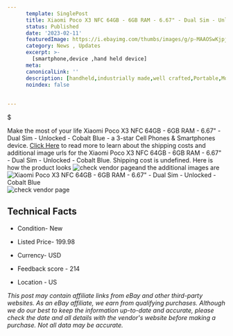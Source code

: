 ```yaml
---
      template: SinglePost
      title: Xiaomi Poco X3 NFC 64GB - 6GB RAM - 6.67" - Dual Sim - Unlocked - Cobalt Blue
      status: Published
      date: '2023-02-11'
      featuredImage: https://i.ebayimg.com/thumbs/images/g/p-MAAOSwKjpjp9hf/s-l225.jpg
      category: News , Updates
      excerpt: >-
        [smartphone,device ,hand held device]
      meta:
      canonicalLink: ''
      description: [handheld,industrially made,well crafted,Portable,Mobile,Compact,Convenient,Lightweight,Maneuverable,Man-portable,Miniature,Carriable,Hand-held,Light,Holdable,Transportable,Mobile device,Pocket-sized,On-the-go,Wireless,Cordless,Compact size,Convenient size, smartphone,device ,hand held device]
      noindex: false
      
        
---
```

$

Make the most of your life Xiaomi Poco X3 NFC 64GB - 6GB RAM - 6.67" - Dual Sim - Unlocked - Cobalt Blue - a 3-star Cell Phones & Smartphones device. [Click Here](https://www.ebay.com/itm/385313054159?hash=item59b6729dcf%3Ag%3Ap-MAAOSwKjpjp9hf&amdata=enc%3AAQAHAAAA4AJXaiWpKOgYj4RnzoLKedHMK825DHI1pUqCcpZM8XFJQ30KNImNf1IHAfLX%2F74v5MRWYktwbfBYSJtknR2ZXxUznLNJPBaevCtoYzdYmPvM8VRL607ujq6xUHJZHvD2IuO8ddrtrJ041gzzwGx%2FweK8QKeLEoKtWtRX8MCirT8HYyozl47NECfojhfWbxOz8jdCXE04ijoTPTNZfTdhFyZxXdqFXcSs3TcdKJQvbq8V04SGxCrqzPVJQ065HQuOhW8DVlixxhm3Z%2BCzkNNwfM2WLGH%2FfrDFMOpotcVaVaWR&mkevt=1&mkcid=1&mkrid=711-53200-19255-0&campid=%253CePNCampaignId%253E&customid=%253CreferenceId%253E&toolid=10049) to read more to learn about the shipping costs and additional image urls for the Xiaomi Poco X3 NFC 64GB - 6GB RAM - 6.67" - Dual Sim - Unlocked - Cobalt Blue. Shipping cost is undefined. Here is how the product looks ![check vendor page](https://i.ebayimg.com/thumbs/images/g/p-MAAOSwKjpjp9hf/s-l225.jpg)and the additional images are![Xiaomi Poco X3 NFC 64GB - 6GB RAM - 6.67" - Dual Sim - Unlocked - Cobalt Blue](https://i.ebayimg.com/images/g/p-MAAOSwKjpjp9hf/s-l1600.jpg)![check vendor page](https://origin-galleryplus.ebayimg.com/ws/web/385313054159_2_0_1/225x225.jpg,https://origin-galleryplus.ebayimg.com/ws/web/385313054159_3_0_1/225x225.jpg,https://origin-galleryplus.ebayimg.com/ws/web/385313054159_4_0_1/225x225.jpg,https://origin-galleryplus.ebayimg.com/ws/web/385313054159_5_0_1/225x225.jpg)



 ## Technical Facts 



     
      

 - Condition- New 


      

 - Listed Price- 199.98 


      

 - Currency- USD 


      

 - Feedback score - 214 


      

 - Location - US 


      
      

 *_This post may contain affiliate links from eBay and other third-party websites. As an eBay affiliate, we earn from qualifying purchases. Although we do our best to keep the information up-to-date and accurate, please check the date and all details with the vendor's website before making a purchase. Not all data may be accurate._*






